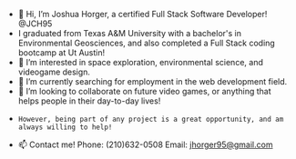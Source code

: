 - 👋 Hi, I’m Joshua Horger, a certified Full Stack Software Developer! @JCH95
-    I graduated from Texas A&M University with a bachelor's in Environmental Geosciences, and also completed a Full Stack coding bootcamp at Ut Austin!
- 👀 I’m interested in space exploration, environmental science, and videogame design.
- 🌱 I’m currently searching for employment in the web development field.
- 💞️ I’m looking to collaborate on future video games, or anything that helps people in their day-to-day lives!
-     However, being part of any project is a great opportunity, and am always willing to help!
- 📫 Contact me! Phone: (210)632-0508   Email: jhorger95@gmail.com

<!---
JCH95/JCH95 is a ✨ special ✨ repository because its `README.md` (this file) appears on your GitHub profile.
You can click the Preview link to take a look at your changes.
--->
